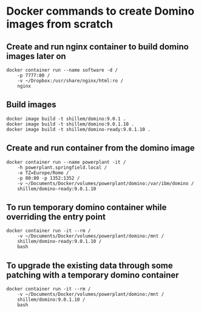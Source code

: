 # Docker commands to create Domino images from scratch

## Create and run nginx container to build domino images later on
```
docker container run --name software -d /
    -p 7777:80 /
    -v ~/Dropbox:/usr/share/nginx/html:ro /
    nginx
```

## Build images
```
docker image build -t shillem/domino:9.0.1 .
docker image build -t shillem/domino:9.0.1.10 .
docker image build -t shillem/domino-ready:9.0.1.10 .
```

## Create and run container from the domino image
```
docker container run --name powerplant -it /
    -h powerplant.springfield.local /
    -e TZ=Europe/Rome /
    -p 80:80 -p 1352:1352 /
    -v ~/Documents/Docker/volumes/powerplant/domino:/var/ibm/domino /
    shillem/domino-ready:9.0.1.10
```

## To run temporary domino container while overriding the entry point
```
docker container run -it --rm /
    -v ~/Documents/Docker/volumes/powerplant/domino:/mnt /
    shillem/domino-ready:9.0.1.10 /
    bash
```

## To upgrade the existing data through some patching with a temporary domino container
```
docker container run -it --rm /
    -v ~/Documents/Docker/volumes/powerplant/domino:/mnt /
    shillem/domino:9.0.1.10 /
    bash
```
